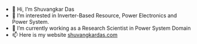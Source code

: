 - 👋 Hi, I’m Shuvangkar Das
- 👀 I’m interested in Inverter-Based Resource, Power Electronics and Power System.
- 🌱 I’m currently working as a Research Scientist in Power System Domain
- 📫 Here is my website [shuvangkardas.com](https://shuvangkardas.com)

<!---
shuvangkardas/shuvangkardas is a ✨ special ✨ repository because its `README.md` (this file) appears on your GitHub profile.
You can click the Preview link to take a look at your changes.
--->
